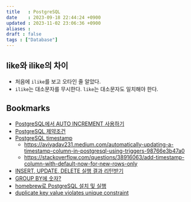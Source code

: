 ```yaml
---
title   : PostgreSQL
date    : 2023-09-18 22:44:24 +0900
updated : 2023-11-02 23:06:36 +0900
aliases : 
draft : false
tags : ["Database"]
---
```


## like와 ilike의 차이 
- 처음에 `ilike`를 보고 오타인 줄 알았다.
- `ilike`는 대소문자를 무시한다. `like`는 대소문자도 일치해야 한다.

## Bookmarks

- [PostgreSQL에서 AUTO INCREMENT 사용하기](https://semtax.tistory.com/15)
- [PostgreSQL 제약조건](https://yeobi27.tistory.com/entry/PostgreSQL-%EC%A0%9C%EC%95%BD%EC%A1%B0%EA%B1%B4-ConstraintNOT-NULL-UNIQUE-PRIMARY-KEY%EA%B8%B0%EB%B3%B8%ED%82%A4-FOREIGN-KEY%EC%99%B8%EB%9E%98%ED%82%A4)
- [PostgreSQL timestamp](https://stackoverflow.com/questions/9556474/how-do-i-automatically-update-a-timestamp-in-postgresql)
  - https://aviyadav231.medium.com/automatically-updating-a-timestamp-column-in-postgresql-using-triggers-98766e3b47a0
  - https://stackoverflow.com/questions/38916063/add-timestamp-column-with-default-now-for-new-rows-only
- [INSERT, UPDATE, DELETE 실행 결과 리턴받기](https://blog.gaerae.com/2015/10/postgresql-insert-update-returning.html)
- [GROUP BY에 숫자?](https://discuss.codecademy.com/t/confusion-about-the-group-by-1-2-3/37951)
- [homebrew로 PostgreSQL 설치 및 실행](https://kth990303.tistory.com/414)
- [duplicate key value violates unique constraint](https://snepbnt.tistory.com/252)
